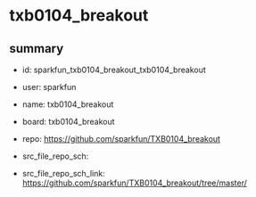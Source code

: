 # txb0104_breakout
 
## summary 
* id: sparkfun_txb0104_breakout_txb0104_breakout
* user: sparkfun
* name: txb0104_breakout
* board: txb0104_breakout
* repo: https://github.com/sparkfun/TXB0104_breakout



* src_file_repo_sch: 
* src_file_repo_sch_link: https://github.com/sparkfun/TXB0104_breakout/tree/master/




